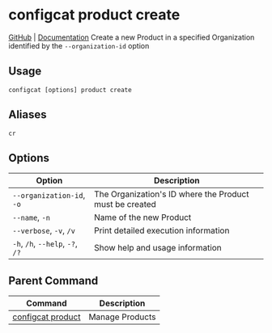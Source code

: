 # configcat product create
[GitHub](https://github.com/configcat/cli) | [Documentation](https://configcat.com/docs/advanced/cli)
Create a new Product in a specified Organization identified by the `--organization-id` option
## Usage
```
configcat [options] product create
```
## Aliases
`cr`
## Options
| Option | Description |
| ------ | ----------- |
| `--organization-id`, `-o` | The Organization's ID where the Product must be created |
| `--name`, `-n` | Name of the new Product |
| `--verbose`, `-v`, `/v` | Print detailed execution information |
| `-h`, `/h`, `--help`, `-?`, `/?` | Show help and usage information |
## Parent Command
| Command | Description |
| ------ | ----------- |
| [configcat product](configcat-product.md) | Manage Products |
